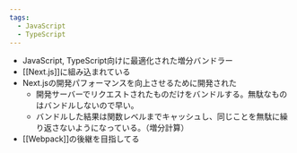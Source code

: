 ```yaml
---
tags:
  - JavaScript
  - TypeScript
---
```

- JavaScript, TypeScript向けに最適化された増分バンドラー
- [[Next.js]]に組み込まれている
- Next.jsの開発パフォーマンスを向上させるために開発された
	- 開発サーバーでリクエストされたものだけをバンドルする。無駄なものはバンドルしないので早い。
	- バンドルした結果は関数レベルまでキャッシュし、同じことを無駄に繰り返さないようになっている。（増分計算）
- [[Webpack]]の後継を目指してる